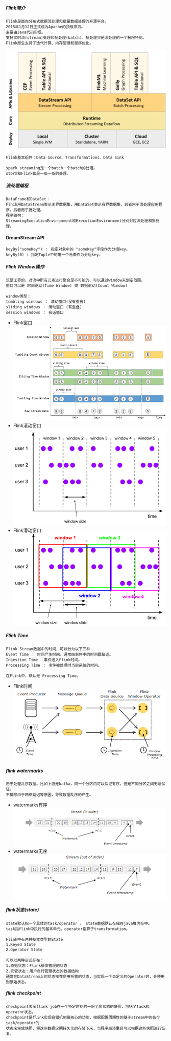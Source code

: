 
##### Flink简介
    Flink是面向分布式数据流处理和批量数据处理的开源平台。
    2015年1月12日正式成为Apache的顶级项目。
    主要由Java代码实现。
    支持实时流(stream)处理和批处理(batch)，批处理只是流处理的一个极限特例。
    Flink原生支持了迭代计算、内存管理和程序优化。
    
![Flink架构图](./doc/Flink架构图.jpg)

    Flink基本组件：Data Source、Transformations、Data Sink

    spark streaming是一个batch一个batch的处理。
    storm和Flink都是一条一条的处理。

##### 流处理编程
    DataFrame和DataSet：
    Flnik用DataStream表示无界数据集，用DataSet表示有界数据集，前者用于流处理应用程序，后者用于批处理。
    程序结构：
    StreamingExecutionEnvironment和ExecutionEnvironment分别对应流处理和批处理。
    
#### DreamStream API
    keyBy("someKey") ： 指定对象中的 "someKey"字段作为分组key。
    keyBy(0) : 指定Tuple中的第一个元素作为分组key。

##### Flink Window操作
    流是无界的，对流中所有元素进行聚合是不可能的，可以通过window来划定范围。
    窗口可以是 时间驱动(Time Window) 或 数据驱动(Count Window)
    
    window类型：
    tumbling windows ： 滚动窗口(没有重叠)
    sliding windows ： 滑动窗口 (有重叠)
    session windows ： 会话窗口

* Flink窗口
![Flink窗口](./doc/flink窗口.jpg)   
* Flink滚动窗口
![Flink滚动窗口](./doc/flink滚动窗口.png)   
* Flink滑动窗口 
![Flink滑动窗口](./doc/flink滑动窗口.png)   

##### Flink Time
    Flink Stream数据中的时间，可以分为以下三种：
    Event Time ： 时间产生时间，通常由事件中的时间戳描述。
    Ingestion Time ：事件进入Flink时间。
    Processing Time ： 事件被处理时当前系统的时间。 
    
    在Flink中，默认是 Processing Time。
* Flink时间      
![Flink时间](./doc/flink时间.png)      
    
##### flink watermarks
    用于处理乱序数据。比如上游是kafka，同一个分区内可以保证有序，但是不同分区之间无法保证。
    不排除由于网络延迟等原因，导致数据乱序的产生。
* watermarks有序     
![watermarks有序](./doc/watermarks有序.png)  
* watermarks无序
![watermarks无序](./doc/watermarks无序.png)     

##### flink状态(state)
    state默认指一个具体的task/operator 。 state数据默认存储在java堆内存中。
    task指flink中执行的基本单元，operator指算子transformation。
    
    Flink中有两种基本类型的State
    1.Keyed State
    2.Operator State
    
    可以以两种形式存在：
    1.原始状态：Flink框架管理的状态
    2.托管状态：用户自行管理状态的数据结构
    通常在DataStream上的状态推荐使用托管的状态，当实现一个自定义的Operator时，会使用到原始状态。

##### flink checkpoint
    checkpoint表示flink job在一个特定时刻的一份全局状态的快照，包括了task和operator状态。
    checkpoint是flink实现容错机制最核心的功能，根据配置周期性的基于stream中的各个task/operator的
    状态来生成快照，将这些数据定期持久化的存储下来，当程序崩溃重启可以根据这些快照进行恢复。


